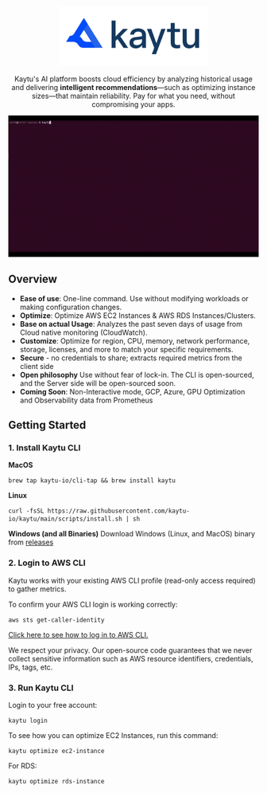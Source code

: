 <p align="center">
<a href="https://www.kaytu.io"><img src=".github/assets/Kaytu-New-Logo.svg" alt="Kaytu Logo" width="300" /></a>

<p align="center">Kaytu's AI platform boosts cloud efficiency by analyzing historical usage and delivering <b>intelligent recommendations</b>—such as optimizing instance sizes—that maintain reliability. Pay for what you need, without compromising your apps.
</p>

![Kaytu Gif](.github/assets/kaytu.gif)

## Overview


- **Ease of use**: One-line command. Use without modifying workloads or making configuration changes.
- **Optimize**: Optimize AWS EC2 Instances & AWS RDS Instances/Clusters.
- **Base on actual Usage**: Analyzes the past seven days of usage from Cloud native monitoring (CloudWatch).
- **Customize**: Optimize for region, CPU, memory, network performance, storage, licenses, and more to match your specific requirements.
- **Secure** - no credentials to share; extracts required metrics from the client side
- **Open philosophy** Use without fear of lock-in. The CLI is open-sourced, and the Server side will be open-sourced soon.
- **Coming Soon**: Non-Interactive mode, GCP, Azure, GPU Optimization and Observability data from Prometheus

## Getting Started

### 1. Install Kaytu CLI

**MacOS**
```shell
brew tap kaytu-io/cli-tap && brew install kaytu
```

**Linux**
```shell
curl -fsSL https://raw.githubusercontent.com/kaytu-io/kaytu/main/scripts/install.sh | sh
```

**Windows (and all Binaries)**
Download Windows (Linux, and MacOS) binary from [releases](https://github.com/kaytu-io/kaytu/releases) 


### 2. Login to AWS CLI

Kaytu works with your existing AWS CLI profile (read-only access required) to gather metrics.  

To confirm your AWS CLI login is working correctly:

```
aws sts get-caller-identity
```
[Click here to see how to log in to AWS CLI.](https://docs.aws.amazon.com/signin/latest/userguide/command-line-sign-in.html)

We respect your privacy. Our open-source code guarantees that we never collect sensitive information such as AWS resource identifiers, credentials, IPs, tags, etc.

### 3. Run Kaytu CLI

Login to your free account:
```shell
kaytu login
```

To see how you can optimize EC2 Instances, run this command:

```shell
kaytu optimize ec2-instance
```

For RDS:

```shell
kaytu optimize rds-instance
```
